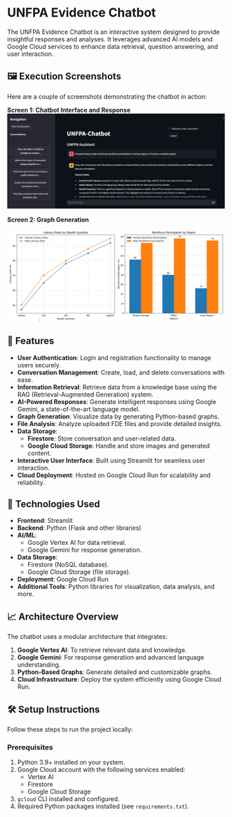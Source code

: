 # UNFPA Evidence Chatbot

The UNFPA Evidence Chatbot is an interactive system designed to provide insightful responses and analyses. It leverages advanced AI models and Google Cloud services to enhance data retrieval, question answering, and user interaction.

## 🖼️ Execution Screenshots

Here are a couple of screenshots demonstrating the chatbot in action:

**Screen 1: Chatbot Interface and Response**
![UNFPA Evidence Chatbot](https://raw.githubusercontent.com/wala-ham/unfpa-evidence-chatbot/main/static_img/screen-1.png)

**Screen 2: Graph Generation**

![Graph Generation](https://raw.githubusercontent.com/wala-ham/unfpa-evidence-chatbot/main/static_img/screen-2.png)


## 🌟 Features
- **User Authentication**: Login and registration functionality to manage users securely.
- **Conversation Management**: Create, load, and delete conversations with ease.
- **Information Retrieval**: Retrieve data from a knowledge base using the RAG (Retrieval-Augmented Generation) system.
- **AI-Powered Responses**: Generate intelligent responses using Google Gemini, a state-of-the-art language model.
- **Graph Generation**: Visualize data by generating Python-based graphs.
- **File Analysis**: Analyze uploaded FDE files and provide detailed insights.
- **Data Storage**: 
  - **Firestore**: Store conversation and user-related data.
  - **Google Cloud Storage**: Handle and store images and generated content.
- **Interactive User Interface**: Built using Streamlit for seamless user interaction.
- **Cloud Deployment**: Hosted on Google Cloud Run for scalability and reliability.

## 🚀 Technologies Used
- **Frontend**: Streamlit
- **Backend**: Python (Flask and other libraries)
- **AI/ML**: 
  - Google Vertex AI for data retrieval.
  - Google Gemini for response generation.
- **Data Storage**: 
  - Firestore (NoSQL database).
  - Google Cloud Storage (file storage).
- **Deployment**: Google Cloud Run
- **Additional Tools**: Python libraries for visualization, data analysis, and more.

## 📈 Architecture Overview
The chatbot uses a modular architecture that integrates:
1. **Google Vertex AI**: To retrieve relevant data and knowledge.
2. **Google Gemini**: For response generation and advanced language understanding.
3. **Python-Based Graphs**: Generate detailed and customizable graphs.
4. **Cloud Infrastructure**: Deploy the system efficiently using Google Cloud Run.

## 🛠️ Setup Instructions
Follow these steps to run the project locally:

### Prerequisites
1. Python 3.9+ installed on your system.
2. Google Cloud account with the following services enabled:
   - Vertex AI
   - Firestore
   - Google Cloud Storage
3. `gcloud` CLI installed and configured.
4. Required Python packages installed (see `requirements.txt`).



